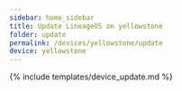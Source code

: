 ```yaml
---
sidebar: home_sidebar
title: Update LineageOS on yellowstone
folder: update
permalink: /devices/yellowstone/update
device: yellowstone
---
```

{% include templates/device_update.md %}
